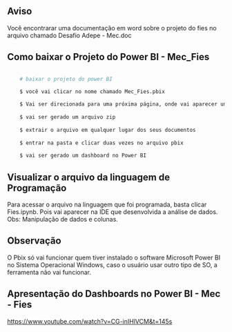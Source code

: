 ## Aviso 
Você encontrarar uma documentação em word sobre o projeto do fies no arquivo chamado Desafio Adepe - Mec.doc 

## Como baixar o Projeto do Power BI - Mec_Fies  

```bash 

    # baixar o projeto do power BI

    $ você vai clicar no nome chamado Mec_Fies.pbix 
    
    $ Vai ser direcionada para uma próxima página, onde vai aparecer um link chamado view raw
    
    $ vai ser gerado um arquivo zip
    
    $ extrair o arquivo em qualquer lugar dos seus documentos 
    
    $ entrar na pasta e clicar duas vezes no arquivo pbix 
    
    $ vai ser gerado um dashboard no Power BI 

```

## Visualizar o arquivo da linguagem de Programação 

Para acessar o arquivo na linguagem que foi programada, basta clicar Fies.ipynb. Pois vai aparecer na IDE que desenvolvida a análise de dados.
Obs: Manipulação de dados e colunas. 

## Observação 

O Pbix só vai funcionar quem tiver instalado o software Microsoft Power BI no Sistema Operacional Windows, caso o usuário usar outro tipo de SO, 
a ferramenta não vai funcionar. 

## Apresentação do Dashboards no Power BI - Mec - Fies 
https://www.youtube.com/watch?v=CG-inIHlVCM&t=145s

